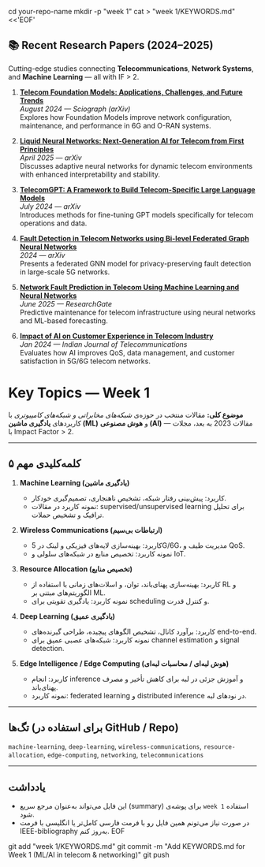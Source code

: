 cd your-repo-name
mkdir -p "week 1"
cat > "week 1/KEYWORDS.md" <<'EOF'

## 📚 Recent Research Papers (2024–2025)
Cutting-edge studies connecting **Telecommunications**, **Network Systems**, and **Machine Learning** — all with IF > 2.

1. [**Telecom Foundation Models: Applications, Challenges, and Future Trends**](https://arxiv.org/abs/2408.03964)  
   *August 2024 — Sciograph (arXiv)*  
   Explores how Foundation Models improve network configuration, maintenance, and performance in 6G and O-RAN systems.

2. [**Liquid Neural Networks: Next-Generation AI for Telecom from First Principles**](https://arxiv.org/abs/2504.02352)  
   *April 2025 — arXiv*  
   Discusses adaptive neural networks for dynamic telecom environments with enhanced interpretability and stability.

3. [**TelecomGPT: A Framework to Build Telecom-Specific Large Language Models**](https://arxiv.org/abs/2407.09424)  
   *July 2024 — arXiv*  
   Introduces methods for fine-tuning GPT models specifically for telecom operations and data.

4. [**Fault Detection in Telecom Networks using Bi-level Federated Graph Neural Networks**](https://arxiv.org/abs/2311.14469)  
   *2024 — arXiv*  
   Presents a federated GNN model for privacy-preserving fault detection in large-scale 5G networks.

5. [**Network Fault Prediction in Telecom Using Machine Learning and Neural Networks**](https://www.researchgate.net/publication/395128411_Network_Fault_Prediction_in_Telecom_Using_Machine_Learning_and_Neural_Networks)  
   *June 2025 — ResearchGate*  
   Predictive maintenance for telecom infrastructure using neural networks and ML-based forecasting.

6. [**Impact of AI on Customer Experience in Telecom Industry**](https://tec.gov.in/pdf/AI-ML/e-Telecommunications%20journal-Jan2024_250517_121135.pdf)  
   *Jan 2024 — Indian Journal of Telecommunications*  
   Evaluates how AI improves QoS, data management, and customer satisfaction in 5G/6G telecom networks.

# Key Topics — Week 1

**موضوع کلی:** مقالات منتخب در حوزه‌ی *شبکه‌های مخابراتی و شبکه‌های کامپیوتری* با کاربردهای **یادگیری ماشین (ML)** و **هوش مصنوعی (AI)** — مقالات 2023 به بعد، مجلات با Impact Factor > 2.

---

## ۵ کلمه‌کلیدی مهم

1. **Machine Learning (یادگیری ماشین)**
   - کاربرد: پیش‌بینی رفتار شبکه، تشخیص ناهنجاری، تصمیم‌گیری خودکار.
   - نمونه کاربرد در مقالات: supervised/unsupervised learning برای تحلیل ترافیک و تشخیص حملات.

2. **Wireless Communications (ارتباطات بی‌سیم)**
   - کاربرد: بهینه‌سازی لایه‌های فیزیکی و لینک در 5G/6G، مدیریت طیف و QoS.
   - نمونه کاربرد: تخصیص منابع در شبکه‌های سلولی و IoT.

3. **Resource Allocation (تخصیص منابع)**
   - کاربرد: بهینه‌سازی پهنای‌باند، توان، و اسلات‌های زمانی با استفاده از RL و الگوریتم‌های مبتنی بر ML.
   - نمونه کاربرد: یادگیری تقویتی برای scheduling و کنترل قدرت.

4. **Deep Learning (یادگیری عمیق)**
   - کاربرد: برآورد کانال، تشخیص الگوهای پیچیده، طراحی گیرنده‌های end-to-end.
   - نمونه کاربرد: شبکه‌های عصبی عمیق برای channel estimation و signal detection.

5. **Edge Intelligence / Edge Computing (هوش لبه‌ای / محاسبات لبه‌ای)**
   - کاربرد: انجام inference و آموزش جزئی در لبه برای کاهش تأخیر و مصرف پهنای‌باند.
   - نمونه کاربرد: federated learning و distributed inference در نودهای لبه.

---

## تگ‌ها (برای استفاده در GitHub / Repo)
`machine-learning`, `deep-learning`, `wireless-communications`, `resource-allocation`, `edge-computing`, `networking`, `telecommunications`

---

## یادداشت
- این فایل می‌تواند به‌عنوان مرجع سریع (summary) برای پوشه‌ی `week 1` استفاده شود.
- در صورت نیاز می‌تونم همین فایل رو با فرمت فارسی کامل‌تر یا انگلیسی با فرمت IEEE-bibliography به‌روز کنم.
EOF

git add "week 1/KEYWORDS.md"
git commit -m "Add KEYWORDS.md for Week 1 (ML/AI in telecom & networking)"
git push
